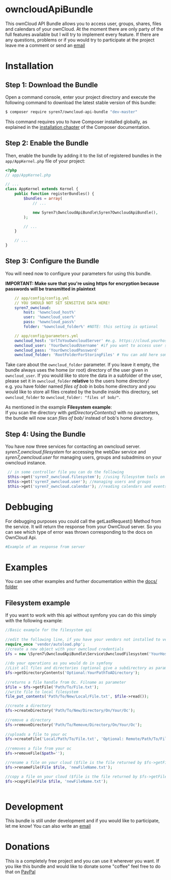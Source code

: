 # owncloudApiBundle

This ownCloud API Bundle allows you to access user, groups, shares, files and calendars of your ownCloud. 
At the moment there are only party of the full features available but I will try to implement every feature.
If there are any questions, problems or if you would try to participate at the project leave me a comment or send an [email](mailto:konstantin@tuemmler.org)

# Installation

## Step 1: Download the Bundle

Open a command console, enter your project directory and execute the
following command to download the latest stable version of this bundle:

```bash
$ composer require syren7/owncloud-api-bundle "dev-master"
```

This command requires you to have Composer installed globally, as explained
in the [installation chapter](https://getcomposer.org/doc/00-intro.md)
of the Composer documentation.

## Step 2: Enable the Bundle

Then, enable the bundle by adding it to the list of registered bundles
in the `app/AppKernel.php` file of your project:

```php
<?php
// app/AppKernel.php

// ...
class AppKernel extends Kernel {
    public function registerBundles() {
        $bundles = array(
            // ...

            new Syren7\OwncloudApiBundle\Syren7OwncloudApiBundle(),
        );

        // ...
    }

    // ...
}
```

## Step 3: Configure the Bundle

You will need now to configure your parameters for using this bundle.

**IMPORTANT: Make sure that you're using https for encryption because passwords will be transmitted in plaintext**

```yaml
    // app/config/config.yml
    // YOU SHOULD NOT SET SENSITIVE DATA HERE!
    syren7_owncloud:
        host: '%owncloud_host%'
        user: '%owncloud_user%'
        pass: '%owncloud_pass%'
        folder: '%owncloud_folder%' #NOTE: this setting is optional

```


```yaml
    // app/config/parameters.yml
    owncloud_host: 'UrlToYouOwncloudServer' #e.g. https://cloud.yourhost.com/ or https://yourhost.com/owncloud/
    owncloud_user: 'YourOwncloudUsername' #if you want to access user specific functions (like adding and removeing), make sure your owncloud user has enough rights
    owncloud_pass: 'YourOwncloudPassword'
    owncloud_folder: 'RootFolderForStoringFiles' # You can add here some folder where you want to store your files. Leave empty if you want to user the users root directory

```

Take care about the `owncloud_folder` parameter. If you leave it empty, the bundle always uses the home (or root) directory of the user given in `owncloud_user`.
If you would like to store the data in a subfolder of the user, please set it in `owncloud_folder` **relative** to the users home directory!  
e.g. you have folder named *files of bob* in bobs home directory and you would like to store all files created by the bundle inside this directory, set `owncloud_folder` to `owncloud_folder: "files of bob/"`.  
  
As mentioned in the example **Filesystem example**:  
If you scan the directory with *getDirectoryContents()* with no parameters, the bundle will now scan *files of bob/* instead of bob's home directory.


## Step 4: Using the Bundle

You have now three services for contacting an owncloud server. *syren7_owncloud.filesystem* for accessing the webDav service and *syren7_owncloud.user* for managing users, groups and subadmins on your owncloud instance.
```php
 // in some controller file you can do the following
 $this->get('syren7_owncloud.filesystem'); //using filesystem tools on owncloud
 $this->get('syren7_owncloud.user'); //managing users and groups
 $this->get('syren7_owncloud.calendar'); //reading calendars and events
```

# Debbuging

For debugging purposes you could call the getLastRequest() Method from the service. It will return the response from your OwnCloud server. So you can see which type of error was thrown corresponding to the docs on OwnCloud Api.
```php
#Example of an response from server

```

# Examples

You can see other examples and further documentation within the [docs/ folder](docs/)

## Filesystem example

If you want to work with this api without symfony you can do this simply with the following example:
```php
//Basic example for the filesystem api  
  
//edit the following line, if you have your vendors not installed to vendor/ Folder  
require_once 'vendor/autoload.php';  
//create a new object with your owncloud credentials  
$fs = new \Syren7\OwncloudApiBundle\Service\OwncloudFilesystem('YourHostNameHere', 'YourOcUserName', 'YourOcPassword', 'LeaveBlankIfYouWantToWriteIntoUsersRootDirectory');  
  
//do your operations as you would do in symfony  
//List all files and directories (optional give a subdirectory as parameter)  
$fs->getDirectoryContents('Optional:YourPathToADirectory');
  
//returns a file handle from Oc. Filname as parameter  
$file = $fs->getFile('Path/To/File.txt');
//write file to local filesystem
file_put_contents('Path/To/New/Local/File.txt', $file->read());

//create a directory  
$fs->createDirectory('Path/To/New/Directory/On/Your/Oc');
  
//remove a directory  
$fs->removeDirectory('Path/To/Remove/Directory/On/Your/Oc');
  
//uploads a file to your oc  
$fs->createFile('Local/Path/To/File.txt', 'Optional: Remote/Path/To/File');
  
//removes a file from your oc  
$fs->removeFile($path='');  

//rename a file on your cloud ($file is the file returned by $fs->getFile())
$fs->renameFile(File $file, 'newFileName.txt');

//copy a file on your cloud ($file is the file returned by $fs->getFile())
$fs->copyFile(File $file, 'newFileName.txt');
  
```

# Development

This bundle is still under development and if you would like to participate, let me know! You can also write an [email](mailto:konstantin@tuemmler.org)

# Donations

This is a completely free project and you can use it wherever you want. If you like this bundle and would like to donate some "coffee" feel free to do that on [PayPal](https://paypal.me/tuemmlerkon)

